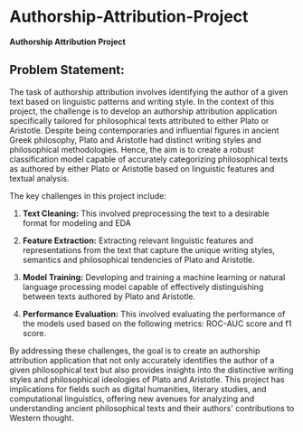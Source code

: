 # Authorship-Attribution-Project

**Authorship Attribution Project**

## **Problem Statement:**

The task of authorship attribution involves identifying the author of a given text based on linguistic patterns and writing style. In the context of this project, the challenge is to develop an authorship attribution application specifically tailored for philosophical texts attributed to either Plato or Aristotle. Despite being contemporaries and influential figures in ancient Greek philosophy, Plato and Aristotle had distinct writing styles and philosophical methodologies. Hence, the aim is to create a robust classification model capable of accurately categorizing philosophical texts as authored by either Plato or Aristotle based on linguistic features and textual analysis.

The key challenges in this project include:
1. **Text Cleaning:** This involved preprocessing the text to a desirable format for modeling and EDA
   
2. **Feature Extraction:**  Extracting relevant linguistic features and representations from the text that capture the unique writing styles, semantics and philosophical tendencies of Plato and Aristotle.
   
3. **Model Training:** Developing and training a machine learning or natural language processing model capable of effectively distinguishing between texts authored by Plato and Aristotle.
   
4. **Performance Evaluation:** This involved evaluating the performance of the models used based on the following metrics: ROC-AUC score and f1 score.


By addressing these challenges, the goal is to create an authorship attribution application that not only accurately identifies the author of a given philosophical text but also provides insights into the distinctive writing styles and philosophical ideologies of Plato and Aristotle. This project has implications for fields such as digital humanities, literary studies, and computational linguistics, offering new avenues for analyzing and understanding ancient philosophical texts and their authors' contributions to Western thought.
